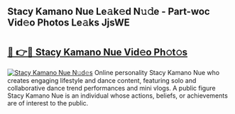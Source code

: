## Stacy Kamano Nue Le𝚊k𝚎d N𝚞𝚍e - Part-woc Vid𝚎o Photos Le𝚊ks JjsWE

# <h2><a href="http://fb2pa1.evod.top/?m=Stacy+Kamano+Nue">🔗 👉🔴 Stacy Kamano Nue Vid𝚎o Ph𝚘t𝚘s</a></h2>

[![Stacy Kamano Nue N𝚞d𝚎s](https://i.imgur.com/8V9OHl7.gif)](http://fb2pa1.evod.top/?m=Stacy+Kamano+Nue)
Online personality Stacy Kamano Nue who creates engaging lifestyle and dance content, featuring solo and collaborative dance trend performances and mini vlogs. A public figure Stacy Kamano Nue is an individual whose actions, beliefs, or achievements are of interest to the public. 
